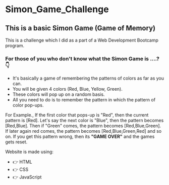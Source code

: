 # Simon_Game_Challenge
## This is a basic Simon Game (Game of Memory)

This is a challenge which I did as a part of a Web Development Bootcamp program.

### For those of you who don't know what the Simon Game is ....? 👇
* It's basically a game of remembering the patterns of colors as far as you can.
* You will be given 4 colors (Red, Blue, Yellow, Green).
* These colors will pop up on a random basis.
* All you need to do is to remember the pattern in which the pattern of color pop-ups.

For Example., If the first color that pops-up is "Red", then the current pattern is [Red]. Let's say the next color is "Blue", then the pattern becomes [Red,Blue]. Then if "Green" comes, the pattern becomes [Red,Blue,Green]. If later again red comes, the pattern becomes [Red,Blue,Green,Red] and so on.
If you get this pattern wrong, then its **"GAME OVER"** and the games gets reset.

Website is made using:
* 👉 HTML
* 👉 CSS
* 👉 JavaScript
